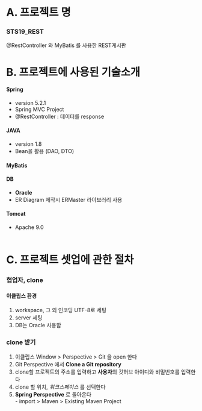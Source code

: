 # A. 프로젝트 명
### STS19_REST
@RestController 와 MyBatis 를 사용한 REST게시판

# B. 프로젝트에 사용된 기술소개
#### Spring
  - version 5.2.1
  - Spring MVC Project
  - @RestController : 데이터를 response
#### JAVA
  - version 1.8
  - Bean을 활용 (DAO, DTO)
#### MyBatis
#### DB
  - **Oracle**
  - ER Diagram 제작시 ERMaster 라이브러리 사용
#### Tomcat
  + Apache 9.0
<br><br>
# C. 프로젝트 셋업에 관한 절차
### 협업자, clone

#### 이클립스 환경
1. workspace, 그 외 인코딩 UTF-8로 세팅
2. server 세팅
3. DB는 Oracle 사용함

### clone 받기

1. 이클립스 Window > Perspective > Git 을 open 한다
2. Git Perspective 에서 **Clone a Git repository**
3. clone할 프로젝트의 주소를 입력하고 **사용자**의 깃허브 아이디와 비밀번호를 입력한다
4. clone 할 위치, *워크스페이스* 를 선택한다
5. **Spring Perspective** 로 돌아온다
  <br>- import > Maven > Existing Maven Project
